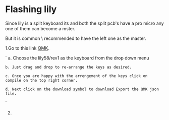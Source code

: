 # Flashing lily

Since lily is a split keyboard its and both the split pcb's have a pro micro any one of them can become a mster.

But it is common \ recommended to have the left one as the master.

1.Go to this link [QMK](https://config.qmk.fm/).

`
	a. Choose  the lily58/rev1 as the keyboard from the drop down menu

	b. Just drag and drop to re-arrange the keys as desired.

	c. Once you are happy with the arrengement of the keys click on compile on the top right corner.

	d. Next click on the download symbol to download Export the QMK json file.
`

2. 
